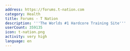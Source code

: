 ```yaml
---
address: https://forums.t-nation.com
category: Health
title: Forums - T Nation
description: '''The Worlds #1 Hardcore Training Site'''
userCount: 359135
icon: t-nation.png
activity: very high
language: en
---
```

